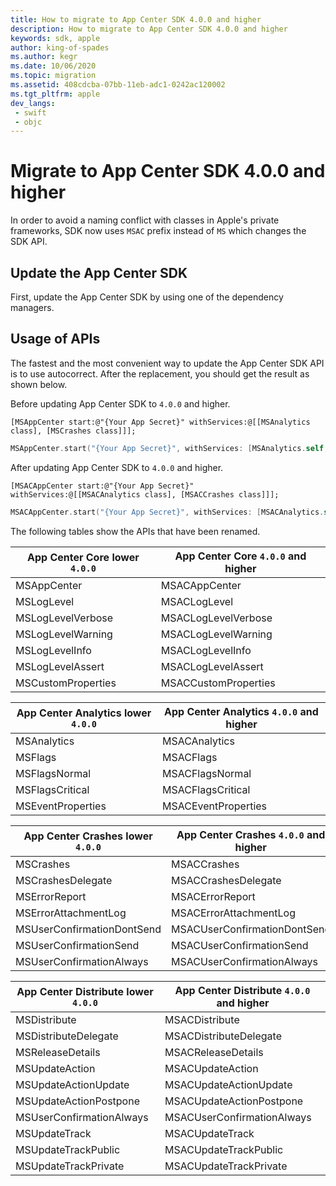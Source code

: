 ```yaml
---
title: How to migrate to App Center SDK 4.0.0 and higher
description: How to migrate to App Center SDK 4.0.0 and higher
keywords: sdk, apple
author: king-of-spades
ms.author: kegr
ms.date: 10/06/2020
ms.topic: migration
ms.assetid: 408cdcba-07bb-11eb-adc1-0242ac120002
ms.tgt_pltfrm: apple
dev_langs:  
 - swift
 - objc
---
```


# Migrate to App Center SDK 4.0.0 and higher
In order to avoid a naming conflict with classes in Apple's private frameworks, SDK now uses `MSAC` prefix instead of `MS` which changes the SDK API.

## Update the App Center SDK 
First, update the App Center SDK by using one of the dependency managers.

## Usage of APIs
The fastest and the most convenient way to update the App Center SDK API is to use autocorrect. After the replacement, you should get the result as shown below.

Before updating App Center SDK to `4.0.0` and higher.

```objc
[MSAppCenter start:@"{Your App Secret}" withServices:@[[MSAnalytics class], [MSCrashes class]]];
```
```swift
MSAppCenter.start("{Your App Secret}", withServices: [MSAnalytics.self, MSCrashes.self])
```

After updating App Center SDK to `4.0.0` and higher.

```objc
[MSACAppCenter start:@"{Your App Secret}" withServices:@[[MSACAnalytics class], [MSACCrashes class]]];
```
```swift
MSACAppCenter.start("{Your App Secret}", withServices: [MSACAnalytics.self, MSACCrashes.self])
```

The following tables show the APIs that have been renamed.

| App Center Core lower `4.0.0`        | App Center Core `4.0.0` and higher            |
| ------------------------------------ | ----------------------------------------------|
|  MSAppCenter                         | MSACAppCenter                                 |
|  MSLogLevel                          | MSACLogLevel                                  |
|  MSLogLevelVerbose                   | MSACLogLevelVerbose                           |
|  MSLogLevelWarning                   | MSACLogLevelWarning                           |
|  MSLogLevelInfo                      | MSACLogLevelInfo                              |
|  MSLogLevelAssert                    | MSACLogLevelAssert                            |
|  MSCustomProperties                  | MSACCustomProperties                          |

| App Center Analytics lower `4.0.0`   | App Center Analytics `4.0.0` and higher       |
| ------------------------------------ | ----------------------------------------------|
|  MSAnalytics                         | MSACAnalytics                                 |
|  MSFlags                             | MSACFlags                                     |
|  MSFlagsNormal                       | MSACFlagsNormal                               |
|  MSFlagsCritical                     | MSACFlagsCritical                             |
|  MSEventProperties                   | MSACEventProperties                           |

| App Center Crashes lower `4.0.0`     | App Center Crashes `4.0.0` and higher         |
| ------------------------------------ | ----------------------------------------------|
|  MSCrashes                           | MSACCrashes                                   |
|  MSCrashesDelegate                   | MSACCrashesDelegate                           |
|  MSErrorReport                       | MSACErrorReport                               |
|  MSErrorAttachmentLog                | MSACErrorAttachmentLog                        |
|  MSUserConfirmationDontSend          | MSACUserConfirmationDontSend                  |
|  MSUserConfirmationSend              | MSACUserConfirmationSend                      |
|  MSUserConfirmationAlways            | MSACUserConfirmationAlways                    |

| App Center Distribute lower `4.0.0`  | App Center Distribute `4.0.0` and higher      |
| ------------------------------------ | ----------------------------------------------|
|  MSDistribute                        | MSACDistribute                                |
|  MSDistributeDelegate                | MSACDistributeDelegate                        |
|  MSReleaseDetails                    | MSACReleaseDetails                            |
|  MSUpdateAction                      | MSACUpdateAction                              |
|  MSUpdateActionUpdate                | MSACUpdateActionUpdate                        |
|  MSUpdateActionPostpone              | MSACUpdateActionPostpone                      |
|  MSUserConfirmationAlways            | MSACUserConfirmationAlways                    |
|  MSUpdateTrack                       | MSACUpdateTrack                               |
|  MSUpdateTrackPublic                 | MSACUpdateTrackPublic                         |
|  MSUpdateTrackPrivate                | MSACUpdateTrackPrivate                        |